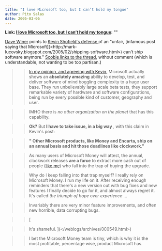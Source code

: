 ```yaml
---
title: "I love Microsoft too, but I can’t hold my tongue"
author: Pito Salas
date: 2005-03-06
---
```


**Link: [I love Microsoft too, but I can’t hold my tongue](None):** ""

[Dave Winer](<http://archive.scripting.com/2005/03/06#When:2:29:16AM>) points
to [Kevin Shofield's defense
](<http://radio.weblogs.com/0133184/2005/03/05.html#a282>)of an "unfair,
[infamous post saying that Microsoft](<http://mark-
lucovsky.blogspot.com/2005/02/shipping-software.html>) can't ship software
anymore." [Scoble links to the
thread](<http://radio.weblogs.com/0001011/2005/03/06.html#a9550>), without
comment (which is understandable, not wanting to be too partisan.)

>>

>> [In my opinion, and agreeing with Kevin](</weblogs/archives/000475.html>),
Microsoft actually shows an **absolutely amazing** ability to develop, test,
and deliver software of mind boggling complexity to a huge user base. They run
unbelievably large scale beta tests, they support remarkable variety of
hardware and software configurations, being run by every possible kind of
customer, geography and user.

>>

>> IMHO there is _no other organization on the planet_ that has this
capability.

>>

>> **Ok?** But **I have to take issue, in a big way** , with this claim in
Kevin's post:

>>

>> **" Other Microsoft products, like Money and Encarta, ship on an annual
basis and hit those deadlines like clockwork."**

>>

>> As many users of Microsoft Money will attest, the annual, clockwork
releases **are a farce** to extract more cash out of people ([like
me](</weblogs/archives/000549.html>)) who fall into the trap of buying the
upgrade.

>>

>> Why do I keep falling into that trap myself? I really rely on Microsoft
Money. I run my life on it. After receiving enough reminders that there's a
new version out with bug fixes and new features I finally decide to go for it,
and almost always regret it. It's called _the triumph of hope over experience_
…

>>

>> Invariably there are very minor feature improvements, and often new
horrible, data corrupting bugs.

>>

>> [

>>

>> It's shameful. ](</weblogs/archives/000549.html>)

>>

>> I bet the Microsoft Money team is tiny, which is why it is the most
profitable, percentage wise, product Microsoft has.


